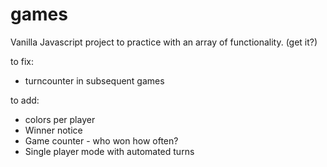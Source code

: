 # games

Vanilla Javascript project to practice with an array of functionality. (get it?)

to fix: 
- turncounter in subsequent games

to add: 
- colors per player
- Winner notice
- Game counter - who won how often?
- Single player mode with automated turns
